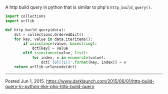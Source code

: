A http build query in python that is similar to php's `http_build_query()`.

```python
import collections
import urllib

def http_build_query(data):
    dct = collections.OrderedDict()
    for key, value in data.iteritems():
        if isinstance(value, basestring):
            dct[key] = value
        elif isinstance(value, list):
            for index, v in enumerate(value):
                dct['{0}[{1}]'.format(key, index)] = v
    return urllib.urlencode(dct)
```

---

Posted Jun 1, 2015.
https://www.darklaunch.com/2015/06/01/http-build-query-in-python-like-php-http-build-query